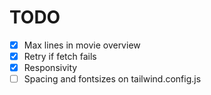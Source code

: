 # TODO

- [X] Max lines in movie overview
- [X] Retry if fetch fails
- [X] Responsivity
- [ ] Spacing and fontsizes on tailwind.config.js